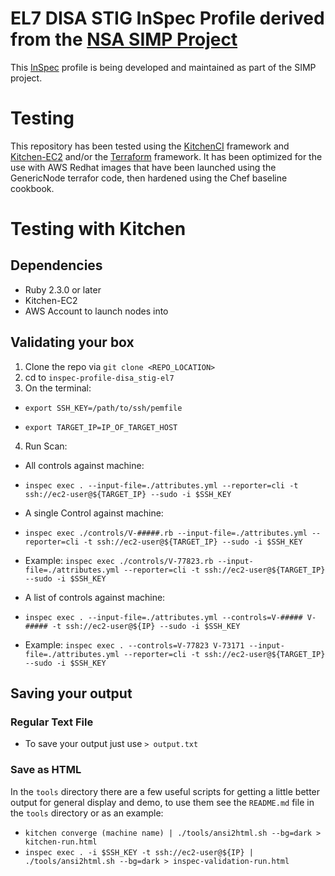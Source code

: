 # EL7 DISA STIG InSpec Profile derived from the [NSA SIMP Project](https://github.com/simp/inspec-profile-disa_stig-el7)

This [InSpec](https://github.com/chef/inspec) profile is being developed and
maintained as part of the SIMP project.

# Testing

This repository has been tested using the [KitchenCI](http://kitchen.ci) framework and 
[Kitchen-EC2](https://github.com/test-kitchen/kitchen-ec2) and/or
the [Terraform](http://terraform.io) framework. It has been optimized for the use with AWS Redhat images
that have been launched using the GenericNode terrafor code, then hardened using the Chef
 baseline cookbook.

# Testing with Kitchen

## Dependencies

* Ruby 2.3.0 or later
* Kitchen-EC2
* AWS Account to launch nodes into

## Validating your box

1. Clone the repo via `git clone <REPO_LOCATION>`
2. cd to `inspec-profile-disa_stig-el7`
3. On the terminal: 

* `export SSH_KEY=/path/to/ssh/pemfile`

* `export TARGET_IP=IP_OF_TARGET_HOST`

4. Run Scan: 
* All controls against machine:

* `inspec exec . --input-file=./attributes.yml --reporter=cli -t ssh://ec2-user@${TARGET_IP} --sudo -i $SSH_KEY`

* A single Control against machine:

* `inspec exec ./controls/V-#####.rb --input-file=./attributes.yml --reporter=cli -t ssh://ec2-user@${TARGET_IP} --sudo -i $SSH_KEY`

* Example: `inspec exec ./controls/V-77823.rb --input-file=./attributes.yml --reporter=cli -t ssh://ec2-user@${TARGET_IP} --sudo -i $SSH_KEY` 

* A list of controls against machine:

* `inspec exec . --input-file=./attributes.yml --controls=V-##### V-##### -t ssh://ec2-user@${IP} --sudo -i $SSH_KEY` 

* Example: `inspec exec . --controls=V-77823 V-73171 --input-file=./attributes.yml --reporter=cli -t ssh://ec2-user@${TARGET_IP} --sudo -i $SSH_KEY`

## Saving your output

### Regular Text File
  * To save your output just use `> output.txt`

### Save as HTML

In the `tools` directory there are a few useful scripts for getting a little
better output for general display and demo, to use them see the `README.md`
file in the `tools` directory or as an example:

  * `kitchen converge (machine name) | ./tools/ansi2html.sh --bg=dark > kitchen-run.html`
  * `inspec exec . -i $SSH_KEY -t ssh://ec2-user@${IP} | ./tools/ansi2html.sh --bg=dark > inspec-validation-run.html`

